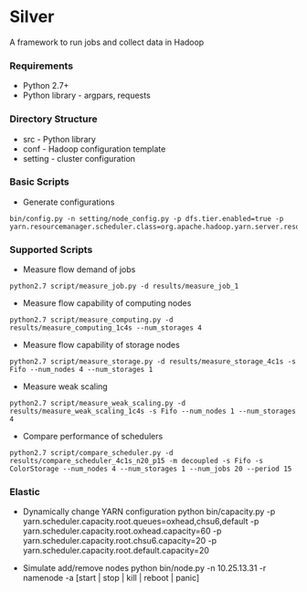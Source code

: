 # Silver #
A framework to run jobs and collect data in Hadoop

### Requirements ###
* Python 2.7+
* Python library - argpars, requests

### Directory Structure ###
* src - Python library
* conf - Hadoop configuration template
* setting - cluster configuration

### Basic Scripts ###
* Generate configurations
```
bin/config.py -n setting/node_config.py -p dfs.tier.enabled=true -p yarn.resourcemanager.scheduler.class=org.apache.hadoop.yarn.server.resourcemanager.scheduler.fair.FairScheduler
```

### Supported Scripts ###
* Measure flow demand of jobs
```
python2.7 script/measure_job.py -d results/measure_job_1
```

* Measure flow capability of computing nodes
```
python2.7 script/measure_computing.py -d results/measure_computing_1c4s --num_storages 4

```

* Measure flow capability of storage nodes
```
python2.7 script/measure_storage.py -d results/measure_storage_4c1s -s Fifo --num_nodes 4 --num_storages 1
```

* Measure weak scaling
```
python2.7 script/measure_weak_scaling.py -d results/measure_weak_scaling_1c4s -s Fifo --num_nodes 1 --num_storages 4
```

* Compare performance of schedulers
```
python2.7 script/compare_scheduler.py -d results/compare_scheduler_4c1s_n20_p15 -m decoupled -s Fifo -s ColorStorage --num_nodes 4 --num_storages 1 --num_jobs 20 --period 15
```

### Elastic ###

* Dynamically change YARN configuration
python bin/capacity.py -p yarn.scheduler.capacity.root.queues=oxhead,chsu6,default -p yarn.scheduler.capacity.root.oxhead.capacity=60 -p yarn.scheduler.capacity.root.chsu6.capacity=20 -p yarn.scheduler.capacity.root.default.capacity=20

* Simulate add/remove nodes
python bin/node.py -n 10.25.13.31 -r namenode -a [start | stop | kill | reboot | panic]

